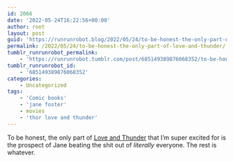 ```yaml
---
id: 2066
date: '2022-05-24T16:22:56+00:00'
author: root
layout: post
guid: 'https://runrunrobot.blog/2022/05/24/to-be-honest-the-only-part-of-love-and-thunder/'
permalink: /2022/05/24/to-be-honest-the-only-part-of-love-and-thunder/
tumblr_runrunrobot_permalink:
    - 'https://runrunrobot.tumblr.com/post/685149389876068352/to-be-honest-the-only-part-of-love-and-thunder'
tumblr_runrunrobot_id:
    - '685149389876068352'
categories:
    - Uncategorized
tags:
    - 'Comic books'
    - 'jane foster'
    - movies
    - 'thor love and thunder'
---
```


To be honest, the only part of [Love and Thunder](https://www.youtube.com/watch?v=Go8nTmfrQd8) that I’m super excited for is the prospect of Jane beating the shit out of *literally* everyone. The rest is whatever.